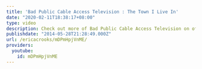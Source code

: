 ```yaml
---
title: 'Bad Public Cable Access Television : The Town I Live In'
date: "2020-02-11T18:38:17+08:00"
type: video
description: Check out more of Bad Public Cable Access Television on officialericcrooks.com
publishdate: "2014-05-28T21:28:49.000Z"
url: /ericacrooks/mDPmHpjVnME/
providers:
  youtube:
    id: mDPmHpjVnME
---
```

